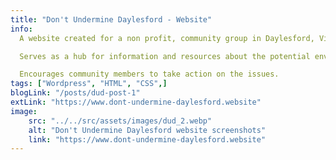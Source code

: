 ```yaml
---
title: "Don't Undermine Daylesford - Website"
info:
  A website created for a non profit, community group in Daylesford, Victoria, Australia.

  Serves as a hub for information and resources about the potential environmental and social impacts of mining in the area.

  Encourages community members to take action on the issues.
tags: ["Wordpress", "HTML", "CSS",]
blogLink: "/posts/dud-post-1"
extLink: "https://www.dont-undermine-daylesford.website"
image:
    src: "../../src/assets/images/dud_2.webp"
    alt: "Don't Undermine Daylesford website screenshots"
    link: "https://www.dont-undermine-daylesford.website"
---
```

